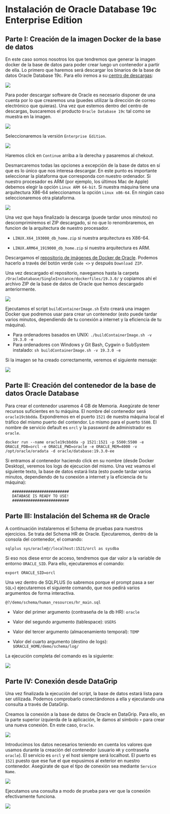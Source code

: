 Instalación de Oracle Database 19c Enterprise Edition
========================================================

## Parte I: Creación de la imagen Docker de la base de datos

En este caso somos nosotros los que tendremos que generar la imagen docker de la base de datos para poder crear luego un contenedor a partir de ella. Lo primero que haremos será descargar los binarios de la base de datos Oracle Database 19c. Para ello iremos a su [centro de descargas](https://www.oracle.com/es/downloads/):

<img src="https://raw.githubusercontent.com/UnirCs/BBDD-PER8263-2324/master/Tema_1/00_Resources/ora1_download.png">

Para poder descargar software de Oracle es necesario disponer de una cuenta por lo que crearemos una (puedes utilizar la dirección de correo electrónico que quieras). Una vez que estemos dentro del centro de descargas, buscaremos el producto ``Oracle Database 19c`` tal como se muestra en la imagen.

<img src="https://raw.githubusercontent.com/UnirCs/BBDD-PER8263-2324/master/Tema_1/00_Resources/ora2_download.png">

Seleccionaremos la versión ``Enterprise Edition``.

<img src="https://raw.githubusercontent.com/UnirCs/BBDD-PER8263-2324/master/Tema_1/00_Resources/ora3_download.png">

Haremos click en ``Continue`` arriba a la derecha y pasaremos al chekout.

Desmarcaremos todas las opciones a excepción de la base de datos en sí que es lo único que nos interesa descargar. En este punto es importante seleccionar la plataforma que corresponda con nuestro ordenador. Si nuestro procesador es ARM (por ejemplo, los últimos Mac de Apple) debemos elegir la opción ``Linux ARM 64-bit``. Si nuestra máquina tiene una arquitectura X86-64 seleccionamos la opción ``Linux x86-64``. En ningún caso seleccionaremos otra plataforma.

<img src="https://raw.githubusercontent.com/UnirCs/BBDD-PER8263-2324/master/Tema_1/00_Resources/ora4_download.png">

Una vez que haya finalizado la descarga (puede tardar unos minutos) no descomprimiremos el ZIP descargado, si no que lo renombraremos, en funcion de la arquitectura de nuestro procesador.
     
 - ``LINUX.X64_193000_db_home.zip`` si nuestra arquitectura es X86-64.

 - ``LINUX.ARM64_1919000_db_home.zip`` si nuestra arquitectura es ARM. 

Descargamos el [repositorio de imágenes de Docker de Oracle](https://github.com/oracle/docker-images). Podemos hacerlo a través del botón verde ``Code <>`` y después ``Download ZIP``. 

Una vez descargado el repositorio, navegamos hasta la carpeta ``/OracleDatabase/SingleInstance/dockerfiles/19.3.0/`` y copiamos ahí el archivo ZIP de la base de datos de Oracle que hemos descargado anteriormente.

<img src="https://raw.githubusercontent.com/UnirCs/BBDD-PER8263-2324/master/Tema_1/00_Resources/ora5_folder.png">

Ejecutamos el script ``buildContainerImage.sh`` Esto creará una imagen Docker que podremos usar para crear un contenedor (esto puede tardar varios minutos, dependiendo de tu conexión a internet y la eficiencia de tu máquina).
   
 - Para ordenadores basados en UNIX: ``./buildContainerImage.sh -v 19.3.0 -e``
 - Para ordenadores con Windows y Git Bash, Cygwin o SubSystem instalado: ``sh buildContainerImage.sh -v 19.3.0 -e``

Si la imagen se ha creado correctamente, veremos el siguiente mensaje:

<img src="https://raw.githubusercontent.com/UnirCs/BBDD-PER8263-2324/master/Tema_1/00_Resources/ora6_build.png">

## Parte II: Creación del contenedor de la base de datos Oracle Database

Para crear el contenedor usaremos 4 GB de Memoria. Asegúrate de tener recursos suficientes en tu máquina. El nombre del contenedor será ``oracle19cbbdda``. Expondremos en el puerto ``1521`` de nuestra máquina local el tráfico del mismo puerto del contendor. Lo mismo para el puerto ``5500``. El nombre de servicio default es ``orcl`` y la password de administrador es ``oracle``.

    docker run --name oracle19cbbdda -p 1521:1521 -p 5500:5500 -e ORACLE_PDB=orcl -e ORACLE_PWD=oracle -e ORACLE_MEM=4000 -v /opt/oracle/oradata -d oracle/database:19.3.0-ee

Si entramos al contenedor haciendo click en su nombre (desde Docker Desktop), veremos los logs de ejecucion del mismo. Una vez veamos el siguiente texto, la base de datos estará lista (esto puede tardar varios minutos, dependiendo de tu conexión a internet y la eficiencia de tu máquina):

       #########################
       DATABASE IS READY TO USE!
       #########################

## Parte III: Instalación del Schema ``HR`` de Oracle

A continuación instalaremos el Schema de pruebas para nuestros ejercicios. Se trata del Schema HR de Oracle. Ejecutaremos, dentro de la consola del contenedor, el comando:
       
    sqlplus sys/oracle@//localhost:1521/orcl as sysdba

Si eso nos diese error de acceso, tendremos que dar valor a la variable de entorno ``ORACLE_SID``. Para ello, ejecutaremos el comando:

    export ORACLE_SID=orcl

Una vez dentro de SQLPLUS (lo sabremos porque el prompt pasa a ser ``SQL>``) ejecutaremos el siguiente comando, que nos pedirá varios argumentos de forma interactiva.

    @?/demo/schema/human_resources/hr_main.sql
    
 - Valor del primer argumento (contraseña de la db HR): ``oracle``

 - Valor del segundo argumento (tablespace): ``USERS``

 - Valor del tercer argumento (almacenamiento temporal): ``TEMP``

 - Valor del cuarto argumento (destino de logs): ``$ORACLE_HOME/demo/schema/log/``

La ejecución completa del comando es la siguiente:

<img src="https://raw.githubusercontent.com/UnirCs/BBDD-PER8263-2324/master/Tema_1/00_Resources/ora7_conexionCreacionHr.png">

## Parte IV: Conexión desde DataGrip

Una vez finalizada la ejecución del script, la base de datos estará lista para ser utilizada. Podemos comprobarlo conectándonos a ella y ejecutando una consulta a través de DataGrip.

Creamos la conexión a la base de datos de Oracle en DataGrip. Para ello, en la parte superior izquierda de la aplicación, le damos al símbolo ``+`` para crear una nueva conexión. En este caso, ``Oracle``.
     
<img src="https://raw.githubusercontent.com/UnirCs/BBDD-PER8263-2324/master/Tema_1/00_Resources/ora8_datagrip.png">

Introducimos los datos necesarios teniendo en cuenta los valores que usamos durante la creación del contenedor (usuario ``HR`` y contraseña ``oracle``). El servicio es ``orcl`` y el host siempre será localhost. El puerto es ``1521`` puesto que ese fue el que expusimos al exterior en nuestro contenedor. Asegúrate de que el tipo de conexión sea mediante ``Service Name``.
     
<img src="https://raw.githubusercontent.com/UnirCs/BBDD-PER8263-2324/master/Tema_1/00_Resources/ora9_datagrip.png">

Ejecutamos una consulta a modo de prueba para ver que la conexión efectivamente funciona.
     
<img src="https://raw.githubusercontent.com/UnirCs/BBDD-PER8263-2324/master/Tema_1/00_Resources/ora10_datagrip.png">